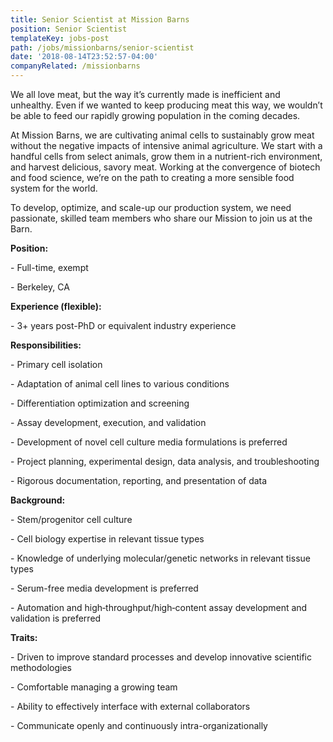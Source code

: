 ```yaml
---
title: Senior Scientist at Mission Barns
position: Senior Scientist
templateKey: jobs-post
path: /jobs/missionbarns/senior-scientist
date: '2018-08-14T23:52:57-04:00'
companyRelated: /missionbarns
---
```

We all love meat, but the way it’s currently made is inefficient and unhealthy. Even if we wanted to keep producing meat this way, we wouldn’t be able to feed our rapidly growing population in the coming decades. 

At Mission Barns, we are cultivating animal cells to sustainably grow meat without the negative impacts of intensive animal agriculture. We start with a handful cells from select animals, grow them in a nutrient-rich environment, and harvest delicious, savory meat. Working at the convergence of biotech and food science, we’re on the path to creating a more sensible food system for the world. 

To develop, optimize, and scale-up our production system, we need passionate, skilled team members who share our Mission to join us at the Barn. 

**Position:**

\- Full-time, exempt

\- Berkeley, CA

**Experience (flexible):**

\- 3+ years post-PhD or equivalent industry experience

**Responsibilities:**

\- Primary cell isolation

\- Adaptation of animal cell lines to various conditions

\- Differentiation optimization and screening

\- Assay development, execution, and validation

\- Development of novel cell culture media formulations is preferred

\- Project planning, experimental design, data analysis, and troubleshooting

\- Rigorous documentation, reporting, and presentation of data

**Background:**

\- Stem/progenitor cell culture

\- Cell biology expertise in relevant tissue types

\- Knowledge of underlying molecular/genetic networks in relevant tissue types

\- Serum-free media development is preferred

\- Automation and high‑throughput/high‑content assay development and validation is preferred

**Traits:**

\- Driven to improve standard processes and develop innovative scientific methodologies

\- Comfortable managing a growing team

\- Ability to effectively interface with external collaborators

\- Communicate openly and continuously intra-organizationally
